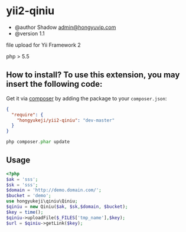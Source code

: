 yii2-qiniu
=================================
* @author Shadow <admin@hongyuvip.com>
* @version 1.1

file upload for Yii Framework 2

php > 5.5 

How to install?
To use this extension, you may insert the following code:
--------------------------------

Get it via [composer](http://getcomposer.org/) by adding the package to your `composer.json`:

```json
{
  "require": {
    "hongyukeji/yii2-qiniu": "dev-master"
  }
}
```
```php
php composer.phar update
```

Usage
-----

```php
<?php
$ak = 'sss';
$sk = 'sss';
$domain = 'http://demo.domain.com/';
$bucket = 'demo';
use hongyukeji\qiniu\Qiniu;
$qiniu = new Qiniu($ak, $sk,$domain, $bucket);
$key = time();
$qiniu->uploadFile($_FILES['tmp_name'],$key);
$url = $qiniu->getLink($key);
```
